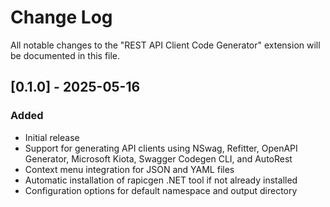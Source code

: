 # Change Log

All notable changes to the "REST API Client Code Generator" extension will be documented in this file.

## [0.1.0] - 2025-05-16

### Added
- Initial release
- Support for generating API clients using NSwag, Refitter, OpenAPI Generator, Microsoft Kiota, Swagger Codegen CLI, and AutoRest
- Context menu integration for JSON and YAML files
- Automatic installation of rapicgen .NET tool if not already installed
- Configuration options for default namespace and output directory
